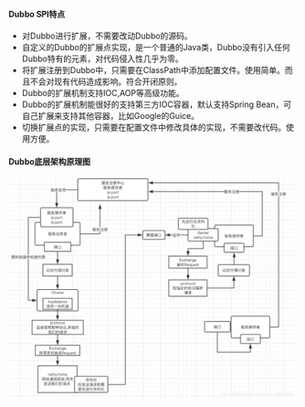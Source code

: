 #### Dubbo SPI特点
* 对Dubbo进行扩展，不需要改动Dubbo的源码。
* 自定义的Dubbo的扩展点实现，是一个普通的Java类，Dubbo没有引入任何Dubbo特有的元素，对代码侵入性几乎为零。
* 将扩展注册到Dubbo中，只需要在ClassPath中添加配置文件。使用简单。而且不会对现有代码造成影响。符合开闭原则。
* Dubbo的扩展机制支持IOC,AOP等高级功能。
* Dubbo的扩展机制能很好的支持第三方IOC容器，默认支持Spring Bean，可自己扩展来支持其他容器，比如Google的Guice。
* 切换扩展点的实现，只需要在配置文件中修改具体的实现，不需要改代码。使用方便。

#### Dubbo底层架构原理图
![Dubbo底层架构原理图](/images/SpringCloud/1266003504573448204.jpg)
